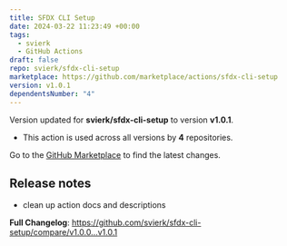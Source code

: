 ```yaml
---
title: SFDX CLI Setup
date: 2024-03-22 11:23:49 +00:00
tags:
  - svierk
  - GitHub Actions
draft: false
repo: svierk/sfdx-cli-setup
marketplace: https://github.com/marketplace/actions/sfdx-cli-setup
version: v1.0.1
dependentsNumber: "4"
---
```



Version updated for **svierk/sfdx-cli-setup** to version **v1.0.1**.
- This action is used across all versions by **4** repositories.

Go to the [GitHub Marketplace](https://github.com/marketplace/actions/sfdx-cli-setup) to find the latest changes.

## Release notes

- clean up action docs and descriptions

**Full Changelog**: https://github.com/svierk/sfdx-cli-setup/compare/v1.0.0...v1.0.1
